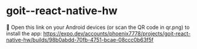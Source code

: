 # goit--react-native-hw

🤖 Open this link on your Android devices (or scan the QR code in qr.png) to install the app:
https://expo.dev/accounts/phoenix7778/projects/goit-react-native-hw/builds/98b0abdd-70fb-4751-bcae-08ccc0b63f5f
